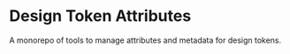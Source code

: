 # Design Token Attributes

A monorepo of tools to manage attributes and metadata for design tokens.
